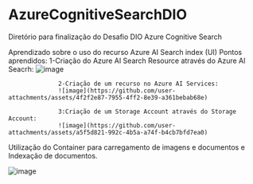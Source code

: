 # AzureCognitiveSearchDIO
Diretório para finalização do Desafio DIO Azure Cognitive Search

Aprendizado sobre o uso do recurso Azure AI Search index (UI)
Pontos aprendidos:
                  1-Criação do Azure AI Search Resource através do Azure AI Seacrh:
                  ![image](https://github.com/user-attachments/assets/ed689e6c-4796-4857-bbe8-e0493e040637)

                  2-Criação de um recurso no Azure AI Services:
                  ![image](https://github.com/user-attachments/assets/4f2f2e87-7955-4ff2-8e39-a361bebab68e)

                  3:Criação de um Storage Account através do Storage Account:
                  ![image](https://github.com/user-attachments/assets/a5f5d821-992c-4b5a-a74f-b4cb7bfd7ea0)

Utilização do Container para carregamento de imagens e documentos e Indexação de documentos.

![image](https://github.com/user-attachments/assets/9b5368c5-772c-497f-a3e5-713f6d0c5411)



